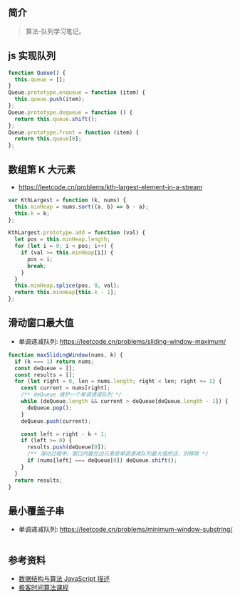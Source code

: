 ## 简介

> 算法-队列学习笔记。

## js 实现队列

```js
function Queue() {
  this.queue = [];
}
Queue.prototype.enqueue = function (item) {
  this.queue.push(item);
};
Queue.prototype.dequeue = function () {
  return this.queue.shift();
};
Queue.prototype.front = function (item) {
  return this.queue[0];
};
```

## 数组第 K 大元素

- https://leetcode.cn/problems/kth-largest-element-in-a-stream

```js
var KthLargest = function (k, nums) {
  this.minHeap = nums.sort((a, b) => b - a);
  this.k = k;
};

KthLargest.prototype.add = function (val) {
  let pos = this.minHeap.length;
  for (let i = 0; i < pos; i++) {
    if (val >= this.minHeap[i]) {
      pos = i;
      break;
    }
  }
  this.minHeap.splice(pos, 0, val);
  return this.minHeap[this.k - 1];
};
```

## 滑动窗口最大值

- 单调递减队列: https://leetcode.cn/problems/sliding-window-maximum/

```js
function maxSlidingWindow(nums, k) {
  if (k === 1) return nums;
  const deQueue = [];
  const results = [];
  for (let right = 0, len = nums.length; right < len; right += 1) {
    const current = nums[right];
    /** deQueue 维护一个单调递减队列 */
    while (deQueue.length && current > deQueue[deQueue.length - 1]) {
      deQueue.pop();
    }
    deQueue.push(current);

    const left = right - k + 1;
    if (left >= 0) {
      results.push(deQueue[0]);
      /** 滑动过程中，窗口内最左边元素是单调递减队列最大值的话，则移除 */
      if (nums[left] === deQueue[0]) deQueue.shift();
    }
  }
  return results;
}
```

## 最小覆盖子串

- 单调递减队列: https://leetcode.cn/problems/minimum-window-substring/

```js

```

## 参考资料

- [数据结构与算法 JavaScript 描述](https://book.douban.com/subject/25945449/)
- [极客时间算法课程](https://time.geekbang.org/course/intro/100019701)
